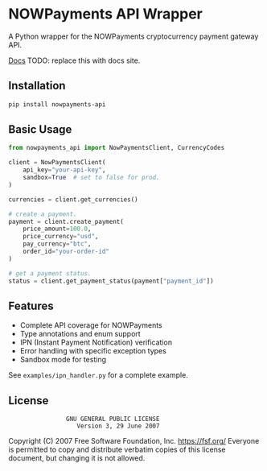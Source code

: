 # NOWPayments API Wrapper

A Python wrapper for the NOWPayments cryptocurrency payment gateway API.

[Docs](https://google.com/) TODO: replace this with docs site.

## Installation

```bash
pip install nowpayments-api
```

## Basic Usage

```python
from nowpayments_api import NowPaymentsClient, CurrencyCodes

client = NowPaymentsClient(
    api_key="your-api-key",
    sandbox=True  # set to false for prod.
)

currencies = client.get_currencies()

# create a payment.
payment = client.create_payment(
    price_amount=100.0,
    price_currency="usd",
    pay_currency="btc",
    order_id="your-order-id"
)

# get a payment status.
status = client.get_payment_status(payment["payment_id"])
```

## Features

- Complete API coverage for NOWPayments
- Type annotations and enum support
- IPN (Instant Payment Notification) verification
- Error handling with specific exception types
- Sandbox mode for testing


See `examples/ipn_handler.py` for a complete example.


## License

                    GNU GENERAL PUBLIC LICENSE
                       Version 3, 29 June 2007

 Copyright (C) 2007 Free Software Foundation, Inc. <https://fsf.org/>
 Everyone is permitted to copy and distribute verbatim copies
 of this license document, but changing it is not allowed.